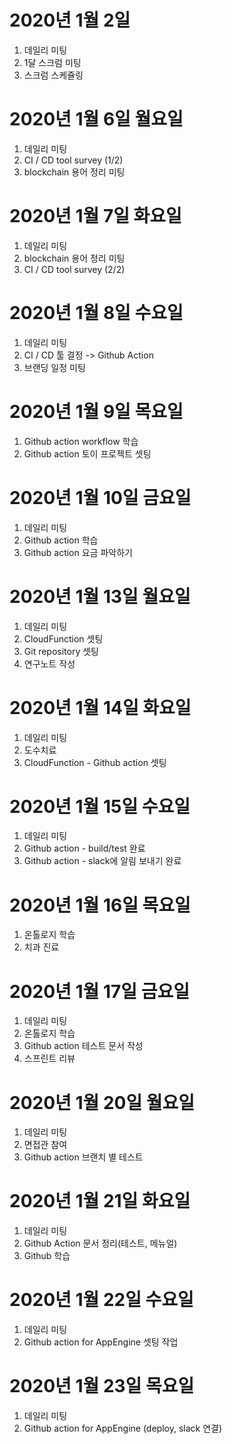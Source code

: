 
# 2020년 1월 2일

1. 데일리 미팅
2. 1달 스크럼 미팅
3. 스크럼 스케쥴링

# 2020년 1월 6일 월요일

1. 데일리 미팅
2. CI / CD tool survey (1/2)
3. blockchain 용어 정리 미팅

# 2020년 1월 7일 화요일 

1. 데일리 미팅
2. blockchain 용어 정리 미팅
3. CI / CD tool survey (2/2)

# 2020년 1월 8일 수요일

1. 데일리 미팅
2. CI / CD 툴 결정 -> Github Action
3. 브랜딩 일정 미팅

# 2020년 1월 9일 목요일

1. Github action workflow 학습
2. Github action 토이 프로젝트 셋팅

# 2020년 1월 10일 금요일

1. 데일리 미팅
2. Github action 학습
3. Github action 요금 파악하기

# 2020년 1월 13일 월요일

1. 데일리 미팅
2. CloudFunction 셋팅
3. Git repository 셋팅
4. 연구노트 작성

# 2020년 1월 14일 화요일

1. 데일리 미팅
2. 도수치료
3. CloudFunction - Github action 셋팅

# 2020년 1월 15일 수요일

1. 데일리 미팅
2. Github action - build/test 완료
3. Github action - slack에 알림 보내기 완료

# 2020년 1월 16일 목요일

1. 온톨로지 학습
2. 치과 진료

# 2020년 1월 17일 금요일

1. 데일리 미팅
2. 온톨로지 학습
3. Github action 테스트 문서 작성
4. 스프린트 리뷰

# 2020년 1월 20일 월요일

1. 데일리 미팅
2. 면접관 참여
3. Github action 브랜치 별 테스트

# 2020년 1월 21일 화요일

1. 데일리 미팅
2. Github Action 문서 정리(테스트, 메뉴얼)
3. Github 학습

# 2020년 1월 22일 수요일

1. 데일리 미팅
2. Github action for AppEngine 셋팅 작업

# 2020년 1월 23일 목요일

1. 데일리 미팅
2. Github action for AppEngine (deploy, slack 연결)

